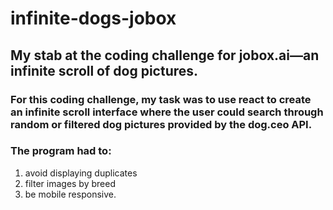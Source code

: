 # infinite-dogs-jobox
## My stab at the coding challenge for jobox.ai—an infinite scroll of dog pictures.

### For this coding challenge, my task was to use react to create an infinite scroll interface where the user could search through random or filtered dog pictures provided by the dog.ceo API. 

### The program had to: 
  1. avoid displaying duplicates 
  2. filter images by breed 
  3. be mobile responsive.
